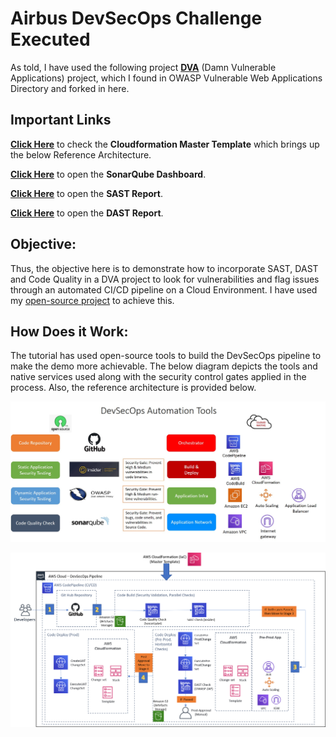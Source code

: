 # Airbus DevSecOps Challenge Executed

As told, I have used the following project [**DVA**](https://github.com/CSPF-Founder/JavaVulnerableLab/) (Damn Vulnerable Applications) project, which I found in OWASP Vulnerable Web Applications Directory and forked in here. 

## Important Links
[**Click Here**](https://github.com/dasgourav/devsecops-airbus/blob/master/CloudformationTemplate/Master-template-to-build-end-to-end-DevSecOps-pipeline.yaml) to check the **Cloudformation Master Template** which brings up the below Reference Architecture.

[**Click Here**](http://3.143.136.85:9000/overview?id=devsecops-airbus) to open the **SonarQube Dashboard**.

[**Click Here**](https://automationking.s3.amazonaws.com/report-20210614060829.html) to open the **SAST Report**.

[**Click Here**](https://automationking.s3.amazonaws.com/1623651319.xhtml) to open the **DAST Report**.


## Objective:
Thus, the objective here is to demonstrate how to incorporate SAST, DAST and Code Quality in a DVA project to look for vulnerabilities and flag issues through an automated CI/CD pipeline on a Cloud Environment. I have used my [open-source project](https://hackernoon.com/devsecops-introduction-clear-instructions-on-how-to-build-a-pipeline-in-aws-part-1-5nx334e) to achieve this. 

## How Does it Work:
The tutorial has used open-source tools to build the DevSecOps pipeline to make the demo more achievable. The below diagram depicts the tools and native services used along with the security control gates applied in the process. Also, the reference architecture is provided below.

![alt text](https://raw.githubusercontent.com/dasgourav/devsecops-airbus/master/Reports/DevSecOps_Tools.jpg)

![alt text](https://raw.githubusercontent.com/dasgourav/devsecops-airbus/master/Reports/DevSecOps_Arch.png)
